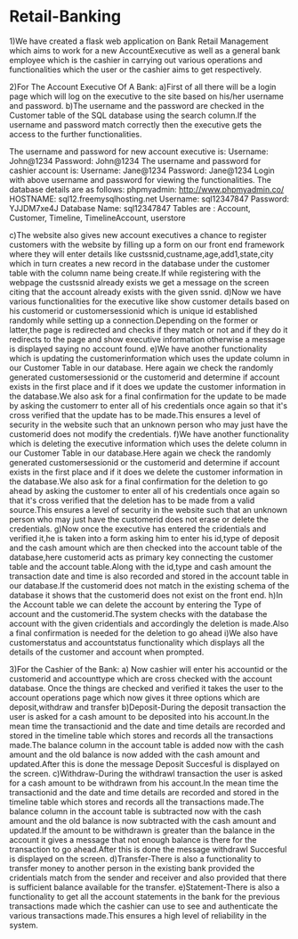 # Retail-Banking

1)We have created a flask web application on Bank Retail Management which aims to work for a new AccountExecutive as well as a general bank employee which is the cashier in carrying out various operations and functionalities which the user or the cashier aims to get respectively.
 
2)For The Account Executive Of A Bank:
a)First of all there will be a login page which will log on the executive to the site based on his/her username and password.
b)The username and the password are checked in the Customer table of the SQL database using the search column.If the username and password match correctly then the executive gets the access to the further functionalities.


The username and password for new account executive is: Username: John@1234 Password: John@1234
The username and password for cashier account is: Username: Jane@1234  Password: Jane@1234
Login with above username and password for viewing the functionalities.
The database details are as follows:
phpmyadmin: http://www.phpmyadmin.co/
HOSTNAME: sql12.freemysqlhosting.net
Username: sql12347847
Password: YJJDM7xe4J
Database Name: sql12347847
Tables are : Account, Customer, Timeline, TimelineAccount, userstore


c)The website also gives new account executives a chance to register customers with the website by filling up a form on our front end framework where they will enter details like custssnid,custname,age,add1,state,city which in turn creates a new record in the database under the customer table with the column name being create.If while registering with the webpage the custssnid already exists we get a message on the screen citing that the account already exists with the given ssnid.
d)Now we have various functionalities for the executive like show customer details based on his customerid or customersessionid which is unique id established randomly while setting up a connection.Depending on the former or latter,the page is redirected and checks if they match or not and if they do it redirects to the page and show executive information otherwise a message is displayed saying no account found.
e)We have another functionality which is updating the customerinformation which uses the update column in our Customer Table in our database. Here again we check the randomly generated customersessionid or the customerid and determine if account exists in the first place and if it does we update the customer information in the database.We also ask for a final confirmation for the update to be made by asking the customerr to enter all of his credentials once again so that it's cross verified that the update has to be made.This ensures a level of security in the website such that an unknown person who may just have the customerid does not modify the credentials.
f)We have another functionality which is deleting the executive information which uses the delete column in our Customer Table in our database.Here again we check the randomly generated customersessionid or the customerid and determine if account exists in the first place and if it does we delete the customer information in the database.We also ask for a final confirmation for the deletion to go ahead by asking the customer to enter all of his credentials once again so that it's cross verified that the deletion has to be made from a valid source.This ensures a level of security in the website such that an unknown person who may just have the customerid does not erase or delete the credentials.
g)Now once the executive has entered the cridentials and verified it,he is taken into a form asking him to enter his id,type of deposit and the cash amount which are then checked into the account table of the database,here customerid acts as primary key connecting the customer table and the account table.Along with the id,type and cash amount the transaction date and time is also recorded and stored in the account table in our database.If the customerid does not match in the existing schema of the database it shows that the customerid does not exist on the front end.
h)In the Account table we can delete the account by entering the Type of account and the customerid.The system checks with the database the account with the given cridentials and accordingly the deletion is made.Also a final confirmation is needed for the deletion to go ahead
i)We also have customerstatus and accountstatus functionality which displays all the details of the customer and account when prompted.

3)For the Cashier of the Bank:
a) Now cashier will enter his accountid or the customerid and accounttype which are cross checked with the account database. Once the things are checked and verified it takes the user to the account operations page which now gives it three options which are deposit,withdraw and transfer 
b)Deposit-During the deposit transaction the user is asked for a cash amount to be deposited into his account.In the mean time the transactionid and the date and time details are recorded and stored in the timeline table which stores and records all the transactions made.The balance column in the account table is added now with the cash amount and the old balance is now
added with the cash amount and updated.After this is done the message Deposit Succesful is displayed on the screen.
c)Withdraw-During the withdrawl transaction the user is asked for a cash amount to be withdrawn from his account.In the mean time the transactionid and the date and time details are recorded and stored in the timeline table which stores and records all the transactions made.The balance column in the account table is subtracted now with the cash amount and the old balance is now subtracted with the cash amount and updated.If the amount to be withdrawn is greater than the balance in the account it gives a message that not enough balance is there for the transaction to go ahead.After this is done the message withdrawl Succesful is displayed on the screen.
d)Transfer-There is also a functionality to transfer money to another person in the existing bank provided the cridentials match from the sender and receiver and also provided that there is sufficient balance available for the transfer.
e)Statement-There is also a functionality to get all the account statements in the bank for the previous transactions made which the cashier can use to see and authenticate the various transactions made.This ensures a high level of reliability in the system.


